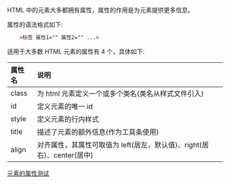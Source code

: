 
HTML 中的元素大多都拥有属性，属性的作用是为元素提供更多信息。

属性的语法格式如下:
```html
    <标签 属性1="" 属性2="" ...>
```

适用于大多数 HTML 元素的属性有 4 个，具体如下:

| 属性名 | 说明 |
|:------|:-----|
| class | 为 html 元素定义一个或多个类名(类名从样式文件引入) |
| id    | 定义元素的唯一 id |
| style | 定义元素的行内样式 |
| title | 描述了元素的额外信息(作为工具条使用) |
| align | 对齐属性，其属性可取值为 left(居左，默认值)、right(居右)、center(居中) |

[元素的属性测试](t/02_attribute.html)

